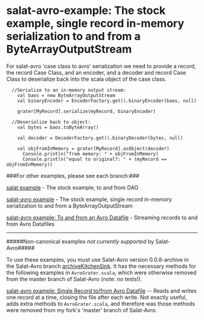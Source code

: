 salat-avro-example: The stock example, single record in-memory serialization to and from a ByteArrayOutputStream
================================================================================================================

For salat-avro 'case class to avro' serialization we need to provide a record, the record Case Class, and an encoder, and a decoder and record Case Class to deserialize back into the scala object of the case class. 

      //Serialize to an in-memory output stream:  
        val baos = new ByteArrayOutputStream
        val binaryEncoder = EncoderFactory.get().binaryEncoder(baos, null)

        grater[MyRecord].serialize(myRecord, binaryEncoder)
    
      //Deserialize back to object:
        val bytes = baos.toByteArray() 

        val decoder = DecoderFactory.get().binaryDecoder(bytes, null)

        val objFromInMemory = grater[MyRecord].asObject(decoder)
          Console.println("from memory: " + objFromInMemory)
          Console.println("equal to original?: " + (myRecord == objFromInMemory))
          
          
          
###For other examples, please see each branch:###

<a href = https://github.com/julianpeeters/salat-avro-example/tree/salat>salat example</a> - The stock example, to and from DAO

<a href = https://github.com/julianpeeters/salat-avro-example/tree/single-record-in-memory>salat-avro example</a> - The stock example, single record in-memory serialization to and from a ByteArrayOutputStream 

<a href = https://github.com/julianpeeters/salat-avro-example/tree/iterator-to-and-from-avro-datafile>salat-avro example: To and from an Avro Datafile</a> - Streaming records to and from Avro Datafiles


--------------------------


#####Non-canonical examples *not currently supported* by Salat-Avro#####

To use these examples, you must use Salat-Avro version 0.0.8-archive in the Salat-Avro branch <a href = https://github.com/julianpeeters/salat-avro/tree/archiveKitchenSink>archiveKitchenSink</a>. It has the necessary methods for the following examples in `AvroGrater.scala`, which were otherwise removed from the master branch of Salat-Avro (note: no tests!).

<a href = https://github.com/julianpeeters/salat-avro-example/tree/single-record-to-and-from-avro-datafile>salat-avro example: Single Record to/from Avro Datafile</a> -- Reads and writes one record at a time, closing the file after each write. Not exactly useful, adds extra methods to `AvroGrater.scala`, and therefore was those methods were removed from my fork's 'master' branch of Salat-Avro.
 
